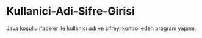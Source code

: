 # Kullanici-Adi-Sifre-Girisi
Java koşullu ifadeler ile kullanıcı adı ve şifreyi kontrol eden program yapımı.
